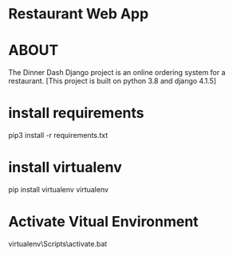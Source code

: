 # Restaurant Web App
# ABOUT
The Dinner Dash Django project is an online ordering system for a restaurant.
[This project is built on python 3.8 and django 4.1.5]

# install requirements
pip3 install -r requirements.txt

# install virtualenv
pip install virtualenv virtualenv

# Activate Vitual Environment
virtualenv\Scripts\activate.bat
